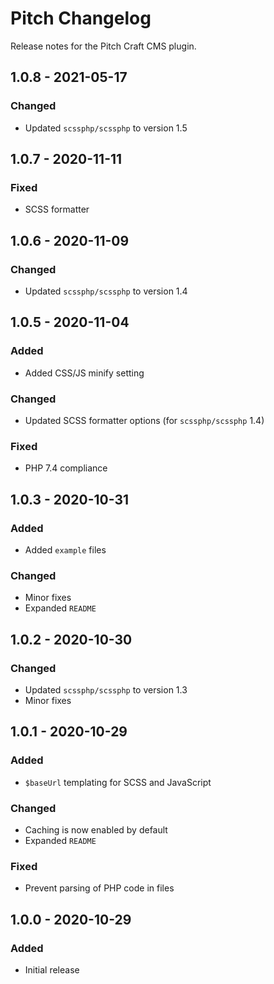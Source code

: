# Pitch Changelog

Release notes for the Pitch Craft CMS plugin.

## 1.0.8 - 2021-05-17
### Changed
- Updated `scssphp/scssphp` to version 1.5

## 1.0.7 - 2020-11-11
### Fixed
- SCSS formatter

## 1.0.6 - 2020-11-09
### Changed
- Updated `scssphp/scssphp` to version 1.4

## 1.0.5 - 2020-11-04
### Added
- Added CSS/JS minify setting
### Changed
- Updated SCSS formatter options (for `scssphp/scssphp` 1.4)
### Fixed
- PHP 7.4 compliance

## 1.0.3 - 2020-10-31
### Added
- Added `example` files
### Changed
- Minor fixes
- Expanded `README`

## 1.0.2 - 2020-10-30
### Changed
- Updated `scssphp/scssphp` to version 1.3
- Minor fixes

## 1.0.1 - 2020-10-29
### Added
- `$baseUrl` templating for SCSS and JavaScript
### Changed
- Caching is now enabled by default
- Expanded `README`
### Fixed
- Prevent parsing of PHP code in files

## 1.0.0 - 2020-10-29
### Added
- Initial release